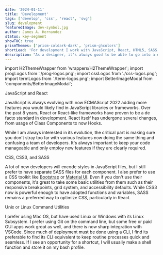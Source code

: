 ```yaml
---
date: '2024-01-11'
title: 'Development'
tags: ['develop', 'css', 'react', 'svg']
slug: development
featuredImage: dev-symbol.jpg
author: James A. Hernandez
status: key-segment
showTOC: true
prismThemes: ['prism-coldark-dark', 'prism-ghcolors']
shortLead: 'For development I work with JavaScript, React, HTML5, SASS, CSS, Gatsby'
description: "As a designer, it's always good to be able to go into a developer's workspace and understand how and where they employ your designs. I've kept up with new CSS features, browser compatibility, and accessibility standards. A remarkable amount of tools exist for collaboration including Figma and Zeplin."
---
```

import H2ThemeWrapper from 'wrappers/H2ThemeWrapper';
import progLogos from './prog-logos.png';
import cssLogos from './css-logos.png';
import termLogos from './term-logos.png';
import BetterImageModal from 'components/BetterImageModal';

<H2ThemeWrapper>JavaScript and React</H2ThemeWrapper>

<BetterImageModal 
imageUrlFromFolder={progLogos}
title="Prog Logo"
initialPostSize="noCursorNoBorder"
modalImageSize="largeImageModal"
frameStyles="p-3"
initialSize='12rem'
preventShow
/>

JavaScript is always evolving with now ECMAScript 2022 adding more features you would likely find in JavaScript libraries or frameworks. Over the past 8 years, React or React-like frameworks have proven to be a de facto standard in development. React itself has undergone several changes, from usage of Class Components to now Hooks.

 While I am always interested in its evolution, the critical part is making sure you don't stray too far with various features now doing the same thing and confusing a team of developers. It's always important to keep your code manageable and only employ new features if they are clearly required. 


<H2ThemeWrapper>CSS, CSS3, and SASS</H2ThemeWrapper>


<BetterImageModal 
imageUrlFromFolder={cssLogos}
title="CSS Logo"
initialSize='12rem'
initialPostSize="noCursorNoBorder"
modalImageSize="largeImageModal"
frameStyles="p-3"
preventShow
/>


A lot of new developers will encode styles in JavaScript files, but I still prefer to have separate SASS files for each component. I also prefer to use a CSS toolkit like [Bootstrap](https://www.getbootstrap.com) or [Material UI](https://mui.com/). Even if you don't use their components, it's great to take some basic utilities from them such as their responsive breakpoints, grid system, and accessibility defaults. While CSS3 now is powerful enough to have adopted functions and variables, SASS remains a preferred way to optimize CSS, particularly in React.


<H2ThemeWrapper>Unix or Linux Command Utilities</H2ThemeWrapper>

<BetterImageModal 
imageUrlFromFolder={termLogos}
title='Term Logos'
initialSize='12rem'
initialPostSize="noCursorNoBorder"
modalImageSize="largeImageModal"
frameStyles="p-3"
preventShow
/>


I prefer using Mac OS, but have used Linux or Windows with its Linux Subsystem. I prefer using Git on the command line, but some free or paid GUI apps work great as well, and there is now sharp integration with VSCode. Since much of deployment must be done using a CLI, I find its preferable to find its CLI equivalent to keep routine processes quick and seamless. If I see an opportunity for a shortcut, I will usually make a shell function and store it on my bash profile.